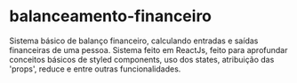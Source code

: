 # balanceamento-financeiro
Sistema básico de balanço financeiro, calculando entradas e saídas financeiras de uma pessoa. Sistema feito em ReactJs, feito para aprofundar conceitos básicos de styled components, uso dos states, atribuição das 'props', reduce e entre outras funcionalidades.  

